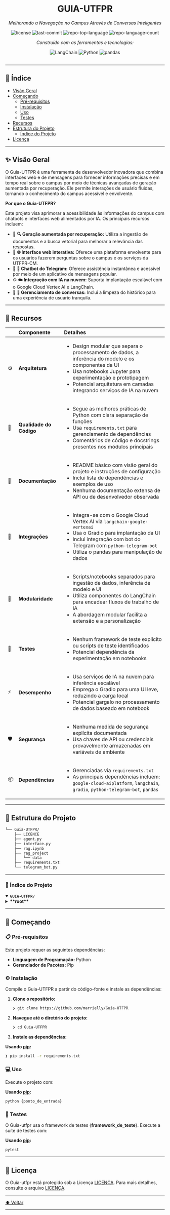 <div id="top" >

<div align="center" >

# GUIA-UTFPR

<em>Melhorando a Navegação no Campus Através de Conversas Inteligentes</em>

<!-- BADGES -->
<img src="https://img.shields.io/github/license/marrielly/Guia-UTFPR?style=flat&logo=opensourceinitiative&logoColor=white&color=0080ff" alt="license">
<img src="https://img.shields.io/github/last-commit/marrielly/Guia-UTFPR?style=flat&logo=git&logoColor=white&color=0080ff" alt="last-commit">
<img src="https://img.shields.io/github/languages/top/marrielly/Guia-UTFPR?style=flat&color=0080ff" alt="repo-top-language">
<img src="https://img.shields.io/github/languages/count/marrielly/Guia-UTFPR?style=flat&color=0080ff" alt="repo-language-count">

<em>Construído com as ferramentas e tecnologias:</em>

<img src="https://img.shields.io/badge/LangChain-1C3C3C.svg?style=flat&logo=LangChain&logoColor=white" alt="LangChain">
<img src="https://img.shields.io/badge/Python-3776AB.svg?style=flat&logo=Python&logoColor=white" alt="Python">
<img src="https://img.shields.io/badge/pandas-150458.svg?style=flat&logo=pandas&logoColor=white" alt="pandas">

</div>
<br/>

---

## 📄 Índice

- [Visão Geral](https://www.google.com/search?q=%23-vis%C3%A3o-geral)
- [Começando](https://www.google.com/search?q=%23-come%C3%A7ando)
  - [Pré-requisitos](https://www.google.com/search?q=%23-pr%C3%A9-requisitos)
  - [Instalação](https://www.google.com/search?q=%23-instala%C3%A7%C3%A3o)
  - [Uso](https://www.google.com/search?q=%23-uso)
  - [Testes](https://www.google.com/search?q=%23-testes)
- [Recursos](https://www.google.com/search?q=%23-recursos)
- [Estrutura do Projeto](https://www.google.com/search?q=%23-estrutura-do-projeto)
  - [Índice do Projeto](https://www.google.com/search?q=%23-%C3%ADndice-do-projeto)
- [Licença](https://www.google.com/search?q=%23-licen%C3%A7a)

---

## ✨ Visão Geral

O Guia-UTFPR é uma ferramenta de desenvolvedor inovadora que combina interfaces web e de mensagens para fornecer informações precisas e em tempo real sobre o campus por meio de técnicas avançadas de geração aumentada por recuperação. Ele permite interações de usuário fluidas, tornando o conhecimento do campus acessível e envolvente.

**Por que o Guia-UTFPR?**

Este projeto visa aprimorar a acessibilidade às informações do campus com chatbots e interfaces web alimentados por IA. Os principais recursos incluem:

- 🧩 **🔍 Geração aumentada por recuperação:** Utiliza a ingestão de documentos e a busca vetorial para melhorar a relevância das respostas.
- 🚀 **🌐 Interface web interativa:** Oferece uma plataforma envolvente para os usuários fazerem perguntas sobre o campus e os serviços da UTFPR-CM.
- 📱 **🤖 Chatbot do Telegram:** Oferece assistência instantânea e acessível por meio de um aplicativo de mensagens popular.
- ⚙️ **☁️ Integração com IA na nuvem:** Suporta implantação escalável com o Google Cloud Vertex AI e LangChain.
- 📝 **🧹 Gerenciamento de conversas:** Inclui a limpeza do histórico para uma experiência de usuário tranquila.

---

## 📌 Recursos

|     | Componente              | Detalhes                                                                                                                                                                                                                                                         |
| :-- | :---------------------- | :--------------------------------------------------------------------------------------------------------------------------------------------------------------------------------------------------------------------------------------------------------------- |
| ⚙️  | **Arquitetura**         | <ul><li>Design modular que separa o processamento de dados, a inferência do modelo e os componentes da UI</li><li>Usa notebooks Jupyter para experimentação e prototipagem</li><li>Potencial arquitetura em camadas integrando serviços de IA na nuvem</li></ul> |
| 🔩  | **Qualidade do Código** | <ul><li>Segue as melhores práticas de Python com clara separação de funções</li><li>Usa `requirements.txt` para gerenciamento de dependências</li><li>Comentários de código e docstrings presentes nos módulos principais</li></ul>                              |
| 📄  | **Documentação**        | <ul><li>README básico com visão geral do projeto e instruções de configuração</li><li>Inclui lista de dependências e exemplos de uso</li><li>Nenhuma documentação extensa de API ou de desenvolvedor observada</li></ul>                                         |
| 🔌  | **Integrações**         | <ul><li>Integra-se com o Google Cloud Vertex AI via `langchain-google-vertexai`</li><li>Usa o Gradio para implantação da UI</li><li>Inclui integração com bot do Telegram com `python-telegram-bot`</li><li>Utiliza o pandas para manipulação de dados</li></ul> |
| 🧩  | **Modularidade**        | <ul><li>Scripts/notebooks separados para ingestão de dados, inferência de modelo e UI</li><li>Utiliza componentes do LangChain para encadear fluxos de trabalho de IA</li><li>A abordagem modular facilita a extensão e a personalização</li></ul>               |
| 🧪  | **Testes**              | <ul><li>Nenhum framework de teste explícito ou scripts de teste identificados</li><li>Potencial dependência da experimentação em notebooks</li></ul>                                                                                                             |
| ⚡️ | **Desempenho**          | <ul><li>Usa serviços de IA na nuvem para inferência escalável</li><li>Emprega o Gradio para uma UI leve, reduzindo a carga local</li><li>Potencial gargalo no processamento de dados baseado em notebook</li></ul>                                               |
| 🛡️  | **Segurança**           | <ul><li>Nenhuma medida de segurança explícita documentada</li><li>Usa chaves de API ou credenciais provavelmente armazenadas em variáveis de ambiente</li></ul>                                                                                                  |
| 📦  | **Dependências**        | <ul><li>Gerenciadas via `requirements.txt`</li><li>As principais dependências incluem: `google-cloud-aiplatform`, `langchain`, `gradio`, `python-telegram-bot`, `pandas`</li></ul>                                                                               |

---

## 📁 Estrutura do Projeto

```sh
└── Guia-UTFPR/
    ├── LICENCE
    ├── agent.py
    ├── interface.py
    ├── rag.ipynb
    ├── rag_project
    │   └── data
    ├── requirements.txt
    └── telegram_bot.py
```

---

### 📑 Índice do Projeto

 <details open >
 <summary > <b > <code >GUIA-UTFPR/ </code > </b > </summary >
 <details >
 <summary > <b >**root** </b > </summary >
 <blockquote >
 <div class='directory-path' style='padding: 8px 0; color:  #666;' >
 <code > <b >⦿ **root** </b > </code >
 <table style='width: 100%; border-collapse: collapse;' >
 <thead >
 <tr style='background-color:  #f8f9fa;' >
 <th style='width: 30%; text-align: left; padding: 8px;' >Nome do Arquivo </th >
 <th style='text-align: left; padding: 8px;' >Resumo </th >
 </tr >
 </thead >
 <tr style='border-bottom: 1px solid  #eee;' >
 <td style='padding: 8px;' > <b > <a href='[https://github.com/marrielly/Guia-UTFPR/blob/master/interface.py](https://github.com/marrielly/Guia-UTFPR/blob/master/interface.py)' >interface.py </a > </b > </td >
 <td style='padding: 8px;' >- Fornece uma interface web interativa para um chatbot baseado em conhecimento, permitindo que os usuários façam perguntas sobre o campus e os serviços da UTFPR-CM <br >- Facilita interações de usuário fluidas, exibe respostas em tempo real e inclui funcionalidade para limpar o histórico de conversas, apoiando uma experiência envolvente e amigável dentro da arquitetura geral do sistema. </td >
 </tr >
 <tr style='border-bottom: 1px solid  #eee;' >
 <td style='padding: 8px;' > <b > <a href='[https://github.com/marrielly/Guia-UTFPR/blob/master/telegram_bot.py](https://github.com/marrielly/Guia-UTFPR/blob/master/telegram_bot.py)' >telegram_bot.py </a > </b > </td >
 <td style='padding: 8px;' >- Implementa um chatbot do Telegram que serve como um guia interativo do campus, tratando as perguntas dos usuários consultando uma base de conhecimento e gerenciando o histórico de conversas <br >- Facilita o engajamento do usuário por meio de comandos de ajuda e limpeza de histórico, fornecendo respostas em tempo real às perguntas, melhorando assim a acessibilidade e o suporte às informações do campus. </td >
 </tr >
 <tr style='border-bottom: 1px solid  #eee;' >
 <td style='padding: 8px;' > <b > <a href='[https://github.com/marrielly/Guia-UTFPR/blob/master/rag.ipynb](https://github.com/marrielly/Guia-UTFPR/blob/master/rag.ipynb)' >rag.ipynb </a > </b > </td >
 <td style='padding: 8px;' >- O arquivo  <code >rag.ipynb </code > serve como o script de orquestração principal para o pipeline de Geração Aumentada por Recuperação (RAG) dentro do projeto <br >- Seu objetivo principal é carregar, processar e preparar dados textuais de um diretório especificado, transformando documentos brutos em um armazenamento vetorial estruturado e otimizado para recuperação eficiente <br >- Essa configuração permite que o sistema utilize fontes de conhecimento externas durante as interações com o modelo de linguagem, aprimorando a precisão e a relevância das respostas geradas <br >- No geral, este notebook facilita a integração da ingestão de documentos, divisão de texto, geração de embeddings e armazenamento vetorial, formando a etapa fundamental para a construção de um sistema robusto de perguntas e respostas aumentado por recuperação dentro da arquitetura mais ampla. </td >
 </tr >
 <tr style='border-bottom: 1px solid  #eee;' >
 <td style='padding: 8px;' > <b > <a href='[https://github.com/marrielly/Guia-UTFPR/blob/master/LICENCE](https://github.com/marrielly/Guia-UTFPR/blob/master/LICENCE)' >LICENCE </a > </b > </td >
 <td style='padding: 8px;' >- Define os termos de licenciamento e as permissões de uso para todo o projeto de software, garantindo clareza legal e direitos de distribuição adequados <br >- Estabelece a estrutura sob a qual o software pode ser livremente usado, modificado e compartilhado, apoiando a colaboração de código aberto e salvaguardando os direitos dos autores <br >- Esta licença sustenta a arquitetura aberta e acessível do projeto. </td >
 </tr >
 <tr style='border-bottom: 1px solid  #eee;' >
 <td style='padding: 8px;' > <b > <a href='[https://github.com/marrielly/Guia-UTFPR/blob/master/agent.py](https://github.com/marrielly/Guia-UTFPR/blob/master/agent.py)' >agent.py </a > </b > </td >
 <td style='padding: 8px;' >- Implementa um sistema de Geração Aumentada por Recuperação (RAG) que utiliza busca por similaridade vetorial e modelos de linguagem grandes para fornecer respostas precisas e com reconhecimento de contexto <br >- Integra recuperação de documentos, memória conversacional e capacidades de streaming para facilitar interações dinâmicas e naturais, servindo principalmente como um assistente virtual inteligente para a comunidade da UTFPR-CM. </td >
 </tr >
 <tr style='border-bottom: 1px solid  #eee;' >
 <td style='padding: 8px;' > <b > <a href='[https://github.com/marrielly/Guia-UTFPR/blob/master/requirements.txt](https://github.com/marrielly/Guia-UTFPR/blob/master/requirements.txt)' >requirements.txt </a > </b > </td >
 <td style='padding: 8px;' >- Facilita a integração dos componentes do Google Cloud Vertex AI e LangChain para permitir fluxos de trabalho escaláveis e orientados por IA <br >- Suporta a implantação fluida de modelos de linguagem, processamento de dados e interfaces de interação do usuário dentro da arquitetura mais ampla <br >- Garante que todas as dependências necessárias sejam instaladas para o desenvolvimento e execução eficientes de aplicativos alimentados por IA que utilizam aprendizado de máquina baseado em nuvem e ferramentas de conversação. </td >
 </tr >
 </table >
 </blockquote >
 </details >
 </details >

---

## 🚀 Começando

### 📋 Pré-requisitos

Este projeto requer as seguintes dependências:

- **Linguagem de Programação:** Python
- **Gerenciador de Pacotes:** Pip

### ⚙️ Instalação

Compile o Guia-UTFPR a partir do código-fonte e instale as dependências:

1.  **Clone o repositório:**

    ```sh
    ❯ git clone https://github.com/marrielly/Guia-UTFPR
    ```

2.  **Navegue até o diretório do projeto:**

    ```sh
    ❯ cd Guia-UTFPR
    ```

3.  **Instale as dependências:**

**Usando [pip](https://pypi.org/project/pip/):**

```sh
❯ pip install -r requirements.txt
```

### 💻 Uso

Execute o projeto com:

**Usando [pip](https://pypi.org/project/pip/):**

```sh
python {ponto_de_entrada}
```

### 🧪 Testes

O Guia-utfpr usa o framework de testes {**framework_de_teste**}. Execute a suíte de testes com:

**Usando [pip](https://pypi.org/project/pip/):**

```sh
pytest
```

---

## 📜 Licença

O Guia-utfpr está protegido sob a Licença [LICENÇA](https://choosealicense.com/licenses). Para mais detalhes, consulte o arquivo [LICENÇA](https://choosealicense.com/licenses/).

---

 <div align="left" > <a href=" #top" >⬆ Voltar </a > </div >

---
